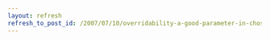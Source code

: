 ```yaml
---
layout: refresh
refresh_to_post_id: /2007/07/10/overridability-a-good-parameter-in-chosing-your-platform
---
```

